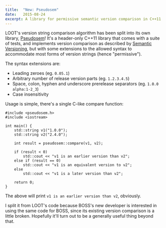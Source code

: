 ```yaml
---
title:  "New: Pseudosem"
date:   2015-08-24
excerpt: A library for permissive semantic version comparison in C++11.
---
```


LOOT's version string comparison algorithm has been split into its own library, [Pseudosem](https://github.com/WrinklyNinja/pseudosem)! It's a header-only C++11 library that comes with a suite of tests, and implements version comparison as described by [Semantic Versioning](http://semver.org/), but with some extensions to the allowed syntax to accommodate most forms of version strings (hence "permissive").

The syntax extensions are:

* Leading zeroes (eg. `0.05.1`)
* Arbitrary number of release version parts (eg. `1.2.3.4.5`)
* Space, colon, hyphen and underscore prerelease separators (eg. `1.0.0 alpha:1-2_3`)
* Case insensitivity

Usage is simple, there's a single C-like compare function:

```
#include <pseudosem.h>
#include <iostream>

int main() {
    std::string v1("1.0.0");
    std::string v2("2.4.0");

    int result = pseudosem::compare(v1, v2);

    if (result < 0)
        std::cout << "v1 is an earlier version than v2";
    else if (result == 0)
        std::cout << "v1 is an equivalent version to v2";
    else
        std::cout << "v1 is a later version than v2";

    return 0;
}
```

The above will print `v1 is an earlier version than v2`, obviously.

I split it from LOOT's code because BOSS's new developer is interested in using the same code for BOSS, since its existing version comparison is a little broken. Hopefully it'll turn out to be a generally useful thing beyond that.
